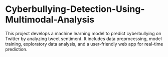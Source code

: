 # Cyberbullying-Detection-Using-Multimodal-Analysis
This project develops a machine learning model to predict cyberbullying on Twitter by analyzing tweet sentiment. It includes data preprocessing, model training, exploratory data analysis, and a user-friendly web app for real-time prediction.
